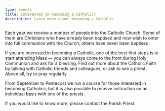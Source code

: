 ```yaml
---
type: events
title: Interested in becoming a Catholic?
description: Learn more about becoming a Catholic
---
```

Each year we receive a number of people into the Catholic Church. Some of them are Christians who have already been baptised and now wish to enter into full communion with the Church; others have never been baptised.



If you are interested in becoming a Catholic, one of the best first steps is to start attending Mass — you can always come to the front during Holy Communion and ask for a blessing. Find out more about the Catholic Faith by talking with Catholic friends and colleagues, or ask to see a priest. Above all, try to pray regularly.



From September to Pentecost we run a course for those interested in becoming Catholics; but it is also possible to receive instruction on an individual basis with one of the priests.



If you would like to know more, please contact the Parish Priest.
